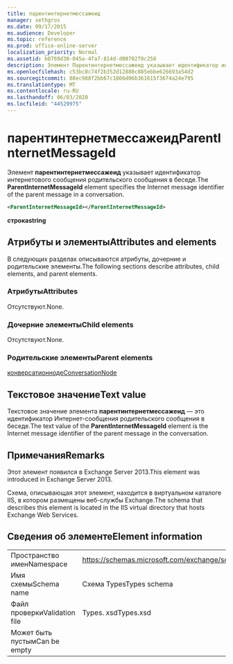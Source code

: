 ```yaml
---
title: парентинтернетмессажеид
manager: sethgros
ms.date: 09/17/2015
ms.audience: Developer
ms.topic: reference
ms.prod: office-online-server
localization_priority: Normal
ms.assetid: b8769d30-045a-4fa7-814d-d00702f0c258
description: Элемент Парентинтернетмессажеид указывает идентификатор интернетового сообщения родительского сообщения в беседе.
ms.openlocfilehash: c53bc8c74f2b352d12880c885ebbe626693a54d2
ms.sourcegitcommit: 88ec988f2bb67c1866d06b361615f3674a24e795
ms.translationtype: MT
ms.contentlocale: ru-RU
ms.lasthandoff: 06/03/2020
ms.locfileid: "44529975"
---
```

# <a name="parentinternetmessageid"></a><span data-ttu-id="a8f25-103">парентинтернетмессажеид</span><span class="sxs-lookup"><span data-stu-id="a8f25-103">ParentInternetMessageId</span></span>

<span data-ttu-id="a8f25-104">Элемент **парентинтернетмессажеид** указывает идентификатор интернетового сообщения родительского сообщения в беседе.</span><span class="sxs-lookup"><span data-stu-id="a8f25-104">The **ParentInternetMessageId** element specifies the Internet message identifier of the parent message in a conversation.</span></span> 
  
```XML
<ParentInternetMessageId></ParentInternetMessageId>
```

<span data-ttu-id="a8f25-105">**строка**</span><span class="sxs-lookup"><span data-stu-id="a8f25-105">**string**</span></span>

## <a name="attributes-and-elements"></a><span data-ttu-id="a8f25-106">Атрибуты и элементы</span><span class="sxs-lookup"><span data-stu-id="a8f25-106">Attributes and elements</span></span>

<span data-ttu-id="a8f25-107">В следующих разделах описываются атрибуты, дочерние и родительские элементы.</span><span class="sxs-lookup"><span data-stu-id="a8f25-107">The following sections describe attributes, child elements, and parent elements.</span></span>
  
### <a name="attributes"></a><span data-ttu-id="a8f25-108">Атрибуты</span><span class="sxs-lookup"><span data-stu-id="a8f25-108">Attributes</span></span>

<span data-ttu-id="a8f25-109">Отсутствуют.</span><span class="sxs-lookup"><span data-stu-id="a8f25-109">None.</span></span>
  
### <a name="child-elements"></a><span data-ttu-id="a8f25-110">Дочерние элементы</span><span class="sxs-lookup"><span data-stu-id="a8f25-110">Child elements</span></span>

<span data-ttu-id="a8f25-111">Отсутствуют.</span><span class="sxs-lookup"><span data-stu-id="a8f25-111">None.</span></span>
  
### <a name="parent-elements"></a><span data-ttu-id="a8f25-112">Родительские элементы</span><span class="sxs-lookup"><span data-stu-id="a8f25-112">Parent elements</span></span>

[<span data-ttu-id="a8f25-113">конверсатионноде</span><span class="sxs-lookup"><span data-stu-id="a8f25-113">ConversationNode</span></span>](conversationnode.md)
  
## <a name="text-value"></a><span data-ttu-id="a8f25-114">Текстовое значение</span><span class="sxs-lookup"><span data-stu-id="a8f25-114">Text value</span></span>

<span data-ttu-id="a8f25-115">Текстовое значение элемента **парентинтернетмессажеид** — это идентификатор Интернет-сообщения родительского сообщения в беседе.</span><span class="sxs-lookup"><span data-stu-id="a8f25-115">The text value of the **ParentInternetMessageId** element is the Internet message identifier of the parent message in the conversation.</span></span> 
  
## <a name="remarks"></a><span data-ttu-id="a8f25-116">Примечания</span><span class="sxs-lookup"><span data-stu-id="a8f25-116">Remarks</span></span>

<span data-ttu-id="a8f25-117">Этот элемент появился в Exchange Server 2013.</span><span class="sxs-lookup"><span data-stu-id="a8f25-117">This element was introduced in Exchange Server 2013.</span></span>
  
<span data-ttu-id="a8f25-118">Схема, описывающая этот элемент, находится в виртуальном каталоге IIS, в котором размещены веб-службы Exchange.</span><span class="sxs-lookup"><span data-stu-id="a8f25-118">The schema that describes this element is located in the IIS virtual directory that hosts Exchange Web Services.</span></span>
  
## <a name="element-information"></a><span data-ttu-id="a8f25-119">Сведения об элементе</span><span class="sxs-lookup"><span data-stu-id="a8f25-119">Element information</span></span>

|||
|:-----|:-----|
|<span data-ttu-id="a8f25-120">Пространство имен</span><span class="sxs-lookup"><span data-stu-id="a8f25-120">Namespace</span></span>  <br/> |https://schemas.microsoft.com/exchange/services/2006/types  <br/> |
|<span data-ttu-id="a8f25-121">Имя схемы</span><span class="sxs-lookup"><span data-stu-id="a8f25-121">Schema name</span></span>  <br/> |<span data-ttu-id="a8f25-122">Схема Types</span><span class="sxs-lookup"><span data-stu-id="a8f25-122">Types schema</span></span>  <br/> |
|<span data-ttu-id="a8f25-123">Файл проверки</span><span class="sxs-lookup"><span data-stu-id="a8f25-123">Validation file</span></span>  <br/> |<span data-ttu-id="a8f25-124">Types. xsd</span><span class="sxs-lookup"><span data-stu-id="a8f25-124">Types.xsd</span></span>  <br/> |
|<span data-ttu-id="a8f25-125">Может быть пустым</span><span class="sxs-lookup"><span data-stu-id="a8f25-125">Can be empty</span></span>  <br/> ||
   

